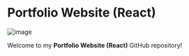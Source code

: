 

# Portfolio Website (React)

![image](https://github.com/Upadhyay-Yatendra/MyPortfolio/public/websitePhoto.png)

Welcome to my **Portfolio Website (React)** GitHub repository! 
